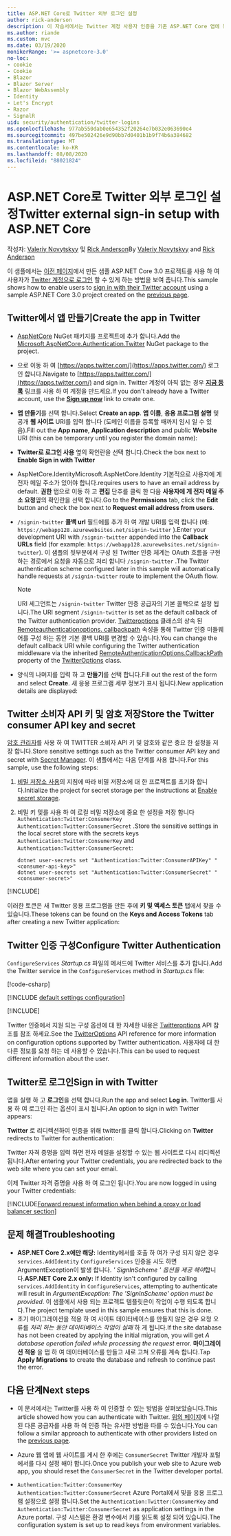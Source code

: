 ```yaml
---
title: ASP.NET Core로 Twitter 외부 로그인 설정
author: rick-anderson
description: 이 자습서에서는 Twitter 계정 사용자 인증을 기존 ASP.NET Core 앱에 통합 하는 방법을 보여 줍니다.
ms.author: riande
ms.custom: mvc
ms.date: 03/19/2020
monikerRange: '>= aspnetcore-3.0'
no-loc:
- cookie
- Cookie
- Blazor
- Blazor Server
- Blazor WebAssembly
- Identity
- Let's Encrypt
- Razor
- SignalR
uid: security/authentication/twitter-logins
ms.openlocfilehash: 977ab550dab0e654352f20264e7b032e063690e4
ms.sourcegitcommit: 497be502426e9d90bb7d0401b1b9f74b6a384682
ms.translationtype: MT
ms.contentlocale: ko-KR
ms.lasthandoff: 08/08/2020
ms.locfileid: "88021824"
---
```

# <a name="twitter-external-sign-in-setup-with-aspnet-core"></a><span data-ttu-id="4baec-103">ASP.NET Core로 Twitter 외부 로그인 설정</span><span class="sxs-lookup"><span data-stu-id="4baec-103">Twitter external sign-in setup with ASP.NET Core</span></span>

<span data-ttu-id="4baec-104">작성자: [Valeriy Novytskyy](https://github.com/01binary) 및 [Rick Anderson](https://twitter.com/RickAndMSFT)</span><span class="sxs-lookup"><span data-stu-id="4baec-104">By [Valeriy Novytskyy](https://github.com/01binary) and [Rick Anderson](https://twitter.com/RickAndMSFT)</span></span>

<span data-ttu-id="4baec-105">이 샘플에서는 [이전 페이지](xref:security/authentication/social/index)에서 만든 샘플 ASP.NET Core 3.0 프로젝트를 사용 하 여 사용자가 [Twitter 계정으로 로그인](https://dev.twitter.com/web/sign-in/desktop-browser) 할 수 있게 하는 방법을 보여 줍니다.</span><span class="sxs-lookup"><span data-stu-id="4baec-105">This sample shows how to enable users to [sign in with their Twitter account](https://dev.twitter.com/web/sign-in/desktop-browser) using a sample ASP.NET Core 3.0 project created on the [previous page](xref:security/authentication/social/index).</span></span>

## <a name="create-the-app-in-twitter"></a><span data-ttu-id="4baec-106">Twitter에서 앱 만들기</span><span class="sxs-lookup"><span data-stu-id="4baec-106">Create the app in Twitter</span></span>

* <span data-ttu-id="4baec-107">[AspNetCore](https://www.nuget.org/packages/Microsoft.AspNetCore.Authentication.Twitter/3.0.0) NuGet 패키지를 프로젝트에 추가 합니다.</span><span class="sxs-lookup"><span data-stu-id="4baec-107">Add the [Microsoft.AspNetCore.Authentication.Twitter](https://www.nuget.org/packages/Microsoft.AspNetCore.Authentication.Twitter/3.0.0) NuGet package to the project.</span></span>

* <span data-ttu-id="4baec-108">으로 이동 하 여 [https://apps.twitter.com/](https://apps.twitter.com/) 로그인 합니다.</span><span class="sxs-lookup"><span data-stu-id="4baec-108">Navigate to [https://apps.twitter.com/](https://apps.twitter.com/) and sign in.</span></span> <span data-ttu-id="4baec-109">Twitter 계정이 아직 없는 경우 **[지금 등록](https://twitter.com/signup)** 링크를 사용 하 여 계정을 만드세요.</span><span class="sxs-lookup"><span data-stu-id="4baec-109">If you don't already have a Twitter account, use the **[Sign up now](https://twitter.com/signup)** link to create one.</span></span>

* <span data-ttu-id="4baec-110">**앱 만들기**를 선택 합니다.</span><span class="sxs-lookup"><span data-stu-id="4baec-110">Select **Create an app**.</span></span> <span data-ttu-id="4baec-111">**앱 이름**, **응용 프로그램 설명** 및 공개 **웹 사이트** URI를 입력 합니다 (도메인 이름을 등록할 때까지 임시 일 수 있음).</span><span class="sxs-lookup"><span data-stu-id="4baec-111">Fill out the **App name**, **Application description** and public **Website** URI (this can be temporary until you register the domain name):</span></span>

* <span data-ttu-id="4baec-112">**Twitter로 로그인 사용** 옆의 확인란을 선택 합니다.</span><span class="sxs-lookup"><span data-stu-id="4baec-112">Check the box next to **Enable Sign in with Twitter**</span></span>

* <span data-ttu-id="4baec-113">AspNetCore.Identity</span><span class="sxs-lookup"><span data-stu-id="4baec-113">Microsoft.AspNetCore.Identity</span></span> <span data-ttu-id="4baec-114">기본적으로 사용자에 게 전자 메일 주소가 있어야 합니다.</span><span class="sxs-lookup"><span data-stu-id="4baec-114">requires users to have an email address by default.</span></span> <span data-ttu-id="4baec-115">**권한** 탭으로 이동 하 고 **편집** 단추를 클릭 한 다음 **사용자에 게 전자 메일 주소 요청**옆의 확인란을 선택 합니다.</span><span class="sxs-lookup"><span data-stu-id="4baec-115">Go to the **Permissions** tab, click the **Edit** button and check the box next to **Request email address from users**.</span></span>

* <span data-ttu-id="4baec-116">`/signin-twitter` **콜백 url** 필드에를 추가 하 여 개발 URI를 입력 합니다 (예: `https://webapp128.azurewebsites.net/signin-twitter` ).</span><span class="sxs-lookup"><span data-stu-id="4baec-116">Enter your development URI with `/signin-twitter` appended into the **Callback URLs** field (for example: `https://webapp128.azurewebsites.net/signin-twitter`).</span></span> <span data-ttu-id="4baec-117">이 샘플의 뒷부분에서 구성 된 Twitter 인증 체계는 OAuth 흐름을 구현 하는 경로에서 요청을 자동으로 처리 합니다 `/signin-twitter` .</span><span class="sxs-lookup"><span data-stu-id="4baec-117">The Twitter authentication scheme configured later in this sample will automatically handle requests at `/signin-twitter` route to implement the OAuth flow.</span></span>

  > [!NOTE]
  > <span data-ttu-id="4baec-118">URI 세그먼트는 `/signin-twitter` Twitter 인증 공급자의 기본 콜백으로 설정 됩니다.</span><span class="sxs-lookup"><span data-stu-id="4baec-118">The URI segment `/signin-twitter` is set as the default callback of the Twitter authentication provider.</span></span> <span data-ttu-id="4baec-119">[Twitteroptions](/dotnet/api/microsoft.aspnetcore.authentication.twitter.twitteroptions) 클래스의 상속 된 [Remoteauthenticationoptions. callbackpath](/dotnet/api/microsoft.aspnetcore.authentication.remoteauthenticationoptions.callbackpath) 속성을 통해 Twitter 인증 미들웨어를 구성 하는 동안 기본 콜백 URI를 변경할 수 있습니다.</span><span class="sxs-lookup"><span data-stu-id="4baec-119">You can change the default callback URI while configuring the Twitter authentication middleware via the inherited [RemoteAuthenticationOptions.CallbackPath](/dotnet/api/microsoft.aspnetcore.authentication.remoteauthenticationoptions.callbackpath) property of the [TwitterOptions](/dotnet/api/microsoft.aspnetcore.authentication.twitter.twitteroptions) class.</span></span>

* <span data-ttu-id="4baec-120">양식의 나머지를 입력 하 고 **만들기**를 선택 합니다.</span><span class="sxs-lookup"><span data-stu-id="4baec-120">Fill out the rest of the form and select **Create**.</span></span> <span data-ttu-id="4baec-121">새 응용 프로그램 세부 정보가 표시 됩니다.</span><span class="sxs-lookup"><span data-stu-id="4baec-121">New application details are displayed:</span></span>

## <a name="store-the-twitter-consumer-api-key-and-secret"></a><span data-ttu-id="4baec-122">Twitter 소비자 API 키 및 암호 저장</span><span class="sxs-lookup"><span data-stu-id="4baec-122">Store the Twitter consumer API key and secret</span></span>

<span data-ttu-id="4baec-123">[암호 관리자](xref:security/app-secrets)를 사용 하 여 TWITTER 소비자 API 키 및 암호와 같은 중요 한 설정을 저장 합니다.</span><span class="sxs-lookup"><span data-stu-id="4baec-123">Store sensitive settings such as the Twitter consumer API key and secret with [Secret Manager](xref:security/app-secrets).</span></span> <span data-ttu-id="4baec-124">이 샘플에서는 다음 단계를 사용 합니다.</span><span class="sxs-lookup"><span data-stu-id="4baec-124">For this sample, use the following steps:</span></span>

1. <span data-ttu-id="4baec-125">[비밀 저장소 사용](xref:security/app-secrets#enable-secret-storage)의 지침에 따라 비밀 저장소에 대 한 프로젝트를 초기화 합니다.</span><span class="sxs-lookup"><span data-stu-id="4baec-125">Initialize the project for secret storage per the instructions at [Enable secret storage](xref:security/app-secrets#enable-secret-storage).</span></span>
1. <span data-ttu-id="4baec-126">비밀 키 및를 사용 하 여 로컬 비밀 저장소에 중요 한 설정을 저장 합니다 `Authentication:Twitter:ConsumerKey` `Authentication:Twitter:ConsumerSecret` .</span><span class="sxs-lookup"><span data-stu-id="4baec-126">Store the sensitive settings in the local secret store with the secrets keys `Authentication:Twitter:ConsumerKey` and `Authentication:Twitter:ConsumerSecret`:</span></span>

    ```dotnetcli
    dotnet user-secrets set "Authentication:Twitter:ConsumerAPIKey" "<consumer-api-key>"
    dotnet user-secrets set "Authentication:Twitter:ConsumerSecret" "<consumer-secret>"
    ```

[!INCLUDE[](~/includes/environmentVarableColon.md)]

<span data-ttu-id="4baec-127">이러한 토큰은 새 Twitter 응용 프로그램을 만든 후에 **키 및 액세스 토큰** 탭에서 찾을 수 있습니다.</span><span class="sxs-lookup"><span data-stu-id="4baec-127">These tokens can be found on the **Keys and Access Tokens** tab after creating a new Twitter application:</span></span>

## <a name="configure-twitter-authentication"></a><span data-ttu-id="4baec-128">Twitter 인증 구성</span><span class="sxs-lookup"><span data-stu-id="4baec-128">Configure Twitter Authentication</span></span>

<span data-ttu-id="4baec-129">`ConfigureServices` *Startup.cs* 파일의 메서드에 Twitter 서비스를 추가 합니다.</span><span class="sxs-lookup"><span data-stu-id="4baec-129">Add the Twitter service in the `ConfigureServices` method in *Startup.cs* file:</span></span>

[!code-csharp[](~/security/authentication/social/social-code/3.x/StartupTwitter3x.cs?name=snippet&highlight=10-15)]

[!INCLUDE [default settings configuration](includes/default-settings.md)]

[!INCLUDE[](includes/chain-auth-providers.md)]

<span data-ttu-id="4baec-130">Twitter 인증에서 지원 되는 구성 옵션에 대 한 자세한 내용은 [Twitteroptions](/dotnet/api/microsoft.aspnetcore.builder.twitteroptions) API 참조를 참조 하세요.</span><span class="sxs-lookup"><span data-stu-id="4baec-130">See the [TwitterOptions](/dotnet/api/microsoft.aspnetcore.builder.twitteroptions) API reference for more information on configuration options supported by Twitter authentication.</span></span> <span data-ttu-id="4baec-131">사용자에 대 한 다른 정보를 요청 하는 데 사용할 수 있습니다.</span><span class="sxs-lookup"><span data-stu-id="4baec-131">This can be used to request different information about the user.</span></span>

## <a name="sign-in-with-twitter"></a><span data-ttu-id="4baec-132">Twitter로 로그인</span><span class="sxs-lookup"><span data-stu-id="4baec-132">Sign in with Twitter</span></span>

<span data-ttu-id="4baec-133">앱을 실행 하 고 **로그인**을 선택 합니다.</span><span class="sxs-lookup"><span data-stu-id="4baec-133">Run the app and select **Log in**.</span></span> <span data-ttu-id="4baec-134">Twitter를 사용 하 여 로그인 하는 옵션이 표시 됩니다.</span><span class="sxs-lookup"><span data-stu-id="4baec-134">An option to sign in with Twitter appears:</span></span>

<span data-ttu-id="4baec-135">**Twitter** 로 리디렉션하여 인증을 위해 twitter를 클릭 합니다.</span><span class="sxs-lookup"><span data-stu-id="4baec-135">Clicking on **Twitter** redirects to Twitter for authentication:</span></span>

<span data-ttu-id="4baec-136">Twitter 자격 증명을 입력 하면 전자 메일을 설정할 수 있는 웹 사이트로 다시 리디렉션됩니다.</span><span class="sxs-lookup"><span data-stu-id="4baec-136">After entering your Twitter credentials, you are redirected back to the web site where you can set your email.</span></span>

<span data-ttu-id="4baec-137">이제 Twitter 자격 증명을 사용 하 여 로그인 됩니다.</span><span class="sxs-lookup"><span data-stu-id="4baec-137">You are now logged in using your Twitter credentials:</span></span>

[!INCLUDE[Forward request information when behind a proxy or load balancer section](includes/forwarded-headers-middleware.md)]

<!-- 
### React to cancel Authorize External sign-in
Twitter doesn't support AccessDeniedPath
Rather in the twitter setup, you can provide an External sign-in homepage. The external sign-in homepage doesn't support localhost. Tested with https://cors3.azurewebsites.net/ and that works.
-->

## <a name="troubleshooting"></a><span data-ttu-id="4baec-138">문제 해결</span><span class="sxs-lookup"><span data-stu-id="4baec-138">Troubleshooting</span></span>

* <span data-ttu-id="4baec-139">**ASP.NET Core 2.x에만 해당:** Identity에서를 호출 하 여가 구성 되지 않은 경우 `services.AddIdentity` `ConfigureServices` 인증을 시도 하면 ArgumentException이 발생 합니다. *' SignInScheme ' 옵션을 제공 해야*합니다.</span><span class="sxs-lookup"><span data-stu-id="4baec-139">**ASP.NET Core 2.x only:** If Identity isn't configured by calling `services.AddIdentity` in `ConfigureServices`, attempting to authenticate will result in *ArgumentException: The 'SignInScheme' option must be provided*.</span></span> <span data-ttu-id="4baec-140">이 샘플에서 사용 되는 프로젝트 템플릿은이 작업이 수행 되도록 합니다.</span><span class="sxs-lookup"><span data-stu-id="4baec-140">The project template used in this sample ensures that this is done.</span></span>
* <span data-ttu-id="4baec-141">초기 마이그레이션을 적용 하 여 사이트 데이터베이스를 만들지 않은 경우 요청 오류를 *처리 하는 동안 데이터베이스 작업이 실패* 하 게 됩니다.</span><span class="sxs-lookup"><span data-stu-id="4baec-141">If the site database has not been created by applying the initial migration, you will get *A database operation failed while processing the request* error.</span></span> <span data-ttu-id="4baec-142">**마이그레이션 적용** 을 탭 하 여 데이터베이스를 만들고 새로 고쳐 오류를 계속 합니다.</span><span class="sxs-lookup"><span data-stu-id="4baec-142">Tap **Apply Migrations** to create the database and refresh to continue past the error.</span></span>

## <a name="next-steps"></a><span data-ttu-id="4baec-143">다음 단계</span><span class="sxs-lookup"><span data-stu-id="4baec-143">Next steps</span></span>

* <span data-ttu-id="4baec-144">이 문서에서는 Twitter를 사용 하 여 인증할 수 있는 방법을 살펴보았습니다.</span><span class="sxs-lookup"><span data-stu-id="4baec-144">This article showed how you can authenticate with Twitter.</span></span> <span data-ttu-id="4baec-145">[위의 페이지](xref:security/authentication/social/index)에 나열 된 다른 공급자를 사용 하 여 인증 하는 유사한 방법을 따를 수 있습니다.</span><span class="sxs-lookup"><span data-stu-id="4baec-145">You can follow a similar approach to authenticate with other providers listed on the [previous page](xref:security/authentication/social/index).</span></span>

* <span data-ttu-id="4baec-146">Azure 웹 앱에 웹 사이트를 게시 한 후에는 `ConsumerSecret` Twitter 개발자 포털에서를 다시 설정 해야 합니다.</span><span class="sxs-lookup"><span data-stu-id="4baec-146">Once you publish your web site to Azure web app, you should reset the `ConsumerSecret` in the Twitter developer portal.</span></span>

* <span data-ttu-id="4baec-147">`Authentication:Twitter:ConsumerKey` `Authentication:Twitter:ConsumerSecret` Azure Portal에서 및을 응용 프로그램 설정으로 설정 합니다.</span><span class="sxs-lookup"><span data-stu-id="4baec-147">Set the `Authentication:Twitter:ConsumerKey` and `Authentication:Twitter:ConsumerSecret` as application settings in the Azure portal.</span></span> <span data-ttu-id="4baec-148">구성 시스템은 환경 변수에서 키를 읽도록 설정 되어 있습니다.</span><span class="sxs-lookup"><span data-stu-id="4baec-148">The configuration system is set up to read keys from environment variables.</span></span>
